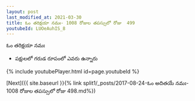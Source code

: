 ```yaml
---
layout: post
last_modified_at: 2021-03-30
title: ఓం తరిక్షయా నమః- 1008 రోజుల తపస్సులో రోజు  499
youtubeId: LUOeAuhIS_8
---
```

 
 
 ఓం తరిక్షయా నమః  
 
 -  పక్షులలో గరుడ రూపంలో ఎవరు ఉన్నారు 
 
  
 
  
 
 
 
 
 
 


{% include youtubePlayer.html id=page.youtubeId %}
 
[Next]({{ site.baseurl }}{% link  split1/_posts/2017-08-24-ఓం అదితయే నమః- 1008 రోజుల తపస్సులో రోజు  498.md%})
 
